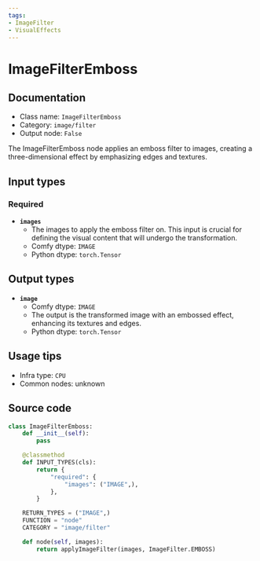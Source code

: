 ```yaml
---
tags:
- ImageFilter
- VisualEffects
---
```


# ImageFilterEmboss
## Documentation
- Class name: `ImageFilterEmboss`
- Category: `image/filter`
- Output node: `False`

The ImageFilterEmboss node applies an emboss filter to images, creating a three-dimensional effect by emphasizing edges and textures.
## Input types
### Required
- **`images`**
    - The images to apply the emboss filter on. This input is crucial for defining the visual content that will undergo the transformation.
    - Comfy dtype: `IMAGE`
    - Python dtype: `torch.Tensor`
## Output types
- **`image`**
    - Comfy dtype: `IMAGE`
    - The output is the transformed image with an embossed effect, enhancing its textures and edges.
    - Python dtype: `torch.Tensor`
## Usage tips
- Infra type: `CPU`
- Common nodes: unknown


## Source code
```python
class ImageFilterEmboss:
    def __init__(self):
        pass

    @classmethod
    def INPUT_TYPES(cls):
        return {
            "required": {
                "images": ("IMAGE",),
            },
        }

    RETURN_TYPES = ("IMAGE",)
    FUNCTION = "node"
    CATEGORY = "image/filter"

    def node(self, images):
        return applyImageFilter(images, ImageFilter.EMBOSS)

```
